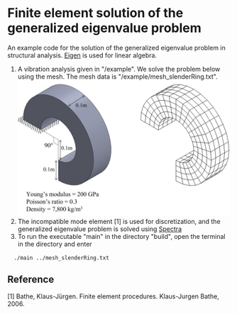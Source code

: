# Finite element solution of the generalized eigenvalue problem

An example code for the solution of the generalized eigenvalue problem in structural analysis. [Eigen](https://eigen.tuxfamily.org/index.php?title=Main_Page) is used for linear algebra.

1. A vibration analysis given in "/example". We solve the problem below using the mesh. The mesh data is "/example/mesh_slenderRing.txt".  ![alt text](example/vibrationAnalysis/problem_description.jpg)
2. The incompatible mode element [1] is used for discretization, and the generalized eigenvalue problem is solved using [Spectra](https://spectralib.org/)
3. To run the executable "main" in the directory "build", open the terminal in the directory and enter
 
```
  ./main ../mesh_slenderRing.txt
```

## Reference
[1] Bathe, Klaus-Jürgen. Finite element procedures. Klaus-Jurgen Bathe, 2006.




